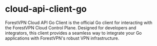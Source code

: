 # cloud-api-client-go
ForestVPN Cloud API Go Client is the official Go client for interacting with the ForestVPN Cloud Control Plane. Designed for developers and integrators, this client provides a seamless way to integrate your Go applications with ForestVPN's robust VPN infrastructure.
